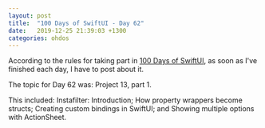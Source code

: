 ```yaml
---
layout: post
title:  "100 Days of SwiftUI - Day 62"
date:   2019-12-25 21:39:03 +1300
categories: ohdos
---
```

According to the rules for taking part in [100 Days of SwiftUI](https://www.hackingwithswift.com/100/swiftui), as soon as I've finished each day, I have to post about it.

The topic for Day 62 was: Project 13, part 1.

This included: Instafilter: Introduction; How property wrappers become structs; Creating custom bindings in SwiftUI; and Showing multiple options with ActionSheet.
